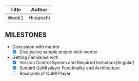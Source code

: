 | Title | Author    |
|-------|-----------|
| Week1 | Himanshi  |

## MILESTONES
- Discussion with mentor
  - [x] Discussing sample project with mentor 
- Getting Familarise with
  - [x] Version Control System and Required techstack(Angular)
  - [x] Sunbird QuMl player Functinality and Architecture
  - [ ] Basecode of QuMl Player
